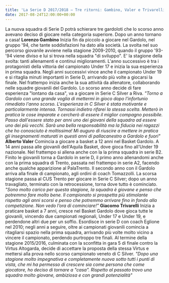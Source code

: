```yaml
---
title: 'La Serie D 2017/2018 – Tre ritorni: Gambino, Valer e Trivarelli'
date: 2017-08-24T12:00:00+00:00
---
```

La nuova squadra di Serie D potrà schierare tre gardoloti che lo scorso anno avevano deciso di giocare nella categoria superiore. Dopo un anno tornano a casa! **Lorenzo Gambino** Inizia fin da piccolo a giocare nel Gardolo, nel gruppo '94, che tante soddisfazioni ha dato alla società. La svolta nel suo percorso giovanile avviene nella stagione 2009-2010, quando il gruppo '93-'94 viene diviso e lui si trova nella squadra "di sviluppo". E' la stagione della svolta: tanti allenamenti e continui miglioramenti. L'anno successivo è tra i protagonisti della vittoria del campionato Under 17 e inizia la sua esperienza in prima squadra. Negli anni successivi vince anche il campionato Under 19 e si ritaglia minuti importanti in Serie D, arrivando più volte a giocarsi la finale. Nel frattempo inizia anche la sua attività da allenatore, collaborando nelle squadre giovanili del Gardolo. Lo scorso anno decide di fare esperienza "lontano da casa", va a giocare in Serie C Silver a Riva. _"Torno a Gardolo con una grande voglia di mettermi in gioco dopo l'infortunio rimediato l'anno scorso. L'esperienza in C Silver è stata motivante e particolarmente intensa. Tornassi indietro rifarei la stessa scelta. Metterò in pratica le cose imparate e cercherò di essere il miglior compagno possibile. Passo dall'essere stato per anni uno dei giovani della squadra ad essere uno dei più vecchi. Sarà una bella responsabilità ma la fiducia nei ragazzi che ho conosciuto è moltissima! Mi auguro di riuscire a mettere in pratica gli insegnamenti maturati in questi anni di pallacanestro a Gardolo e fuori"_ **Alberto Valer** Comincia a giocare a basket a 12 anni nel Basket Gardolo. A 14 anni passa alle giovanili dell'Aquila Basket, dove gioca fino all'Under 19 nazionale. Nel frattempo si allena anche con la la prima squadra in serie B2. Finito le giovanili torna a Gardolo in serie D, il primo anno allenandomi anche con la prima squadra di Trento, passata nel frattempo in serie A2, facendo anche qualche apparizione al PalaTrento. Il secondo anno con il Gardolo arriva alla finale di campionato, agli ordini di coach Tomazzolli. La scorsa stagione passa al CUS Trento per giocare in Serie C Silver; dopo un anno travagliato, terminato con la retrocessione, torna dove tutto è cominciato. _"Sono molto carico per questa stagione, la squadra è giovane e penso che potremmo fare molto bene. Il campionato si prospetta più stimolante rispetto agli anni scorsi e penso che potremmo arrivare fino in fondo alla competizione. Non vedo l’ora di cominciare!"_ **Giacomo Trivarelli** Inizia a praticare basket a 7 anni, cresce nel Basket Gardolo dove gioca tutte le giovanili, vincendo due campionati regionali, Under 17 e Under 19, e perdendone altri due per un soffio. Esordisce in serie D con coach Eglione nel 2010; negli anni a seguire, oltre ai campionati giovanili comincia a ritagliarsi spazio nella prima squadra, arrivando più volte molto vicino a vincere il campionato, perdendo purtroppo tre finali. Al termine della stagione 2015/2016, culminata con la sconfitta in gara 5 di finale contro la Virtus Altogarda, decide di accettare la proposta della stessa Virtus e mettersi alla prova nello scorso campionato veneto di C Silver. _"Dopo una stagione molto impegnativa e completamente nuova sotto tutti i punti di vista, che mi ha permesso di crescere sia come persona che come giocatore, ho deciso di tornare a "casa". Rispetto al passato trovo una squadra molto giovane, ambiziosa e con grandi potenzialità"_
